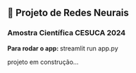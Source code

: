 ## 🧠 Projeto de Redes Neurais
### Amostra Científica CESUCA 2024

<p><strong>Para rodar o app: </strong>streamlit run app.py</p>

<p>projeto em construção...</p>